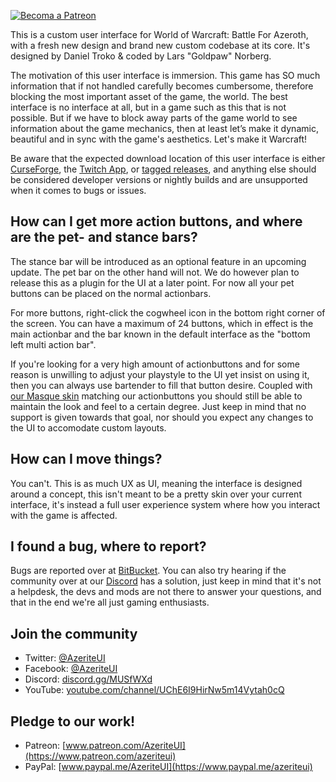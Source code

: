 [ ![Becoma a Patreon](http://azerite.org/img/social-media-buttons-patreon-small.jpg) ](https://www.patreon.com/AzeriteUI) 

This is a custom user interface for World of Warcraft: Battle For Azeroth, with a fresh new design and brand new custom codebase at its core. It's designed by Daniel Troko & coded by Lars "Goldpaw" Norberg. 

The motivation of this user interface is immersion. This game has SO much information that if not handled carefully becomes cumbersome, therefore blocking the most important asset of the game, the world. The best interface is no interface at all, but in a game such as this that is not possible. But if we have to block away parts of the game world to see information about the game mechanics, then at least let’s make it dynamic, beautiful and in sync with the game's aesthetics. Let's make it Warcraft!  

Be aware that the expected download location of this user interface is either [CurseForge](https://www.curseforge.com/wow/addons/azeriteui), the [Twitch App](https://app.twitch.tv/download), or [tagged releases](https://bitbucket.org/bigcogs/azeriteui/downloads/?tab=tags), and anything else should be considered developer versions or nightly builds and are unsupported when it comes to bugs or issues. 

## **How can I get more action buttons, and where are the pet- and stance bars?**  

The stance bar will be introduced as an optional feature in an upcoming update. The pet bar on the other hand will not. We do however plan to release this as a plugin for the UI at a later point. For now all your pet buttons can be placed on the normal actionbars.

For more buttons, right-click the cogwheel icon in the bottom right corner of the screen. You can have a maximum of 24 buttons, which in effect is the main actionbar and the bar known in the default interface as the "bottom left multi action bar". 

If you're looking for a very high amount of actionbuttons and for some reason is unwilling to adjust your playstyle to the UI yet insist on using it, then you can always use bartender to fill that button desire. Coupled with [our Masque skin](https://www.curseforge.com/wow/addons/masque-azerite) matching our actionbuttons you should still be able to maintain the look and feel to a certain degree. Just keep in mind that no support is given towards that goal, nor should you expect any changes to the UI to accomodate custom layouts. 

## **How can I move things?**  

You can't. This is as much UX as UI, meaning the interface is designed around a concept, this isn't meant to be a pretty skin over your current interface, it's instead a full user experience system where how you interact with the game is affected.

## **I found a bug, where to report?**  

Bugs are reported over at [BitBucket](https://bitbucket.org/bigcogs/azeriteui/issues?status=new&status=open). You can also try hearing if the community over at our [Discord](https://discord.gg/MUSfWXd) has a solution, just keep in mind that it's not a helpdesk, the devs and mods are not there to answer your questions, and that in the end we're all just gaming enthusiasts. 

## **Join the community**  

* Twitter: [@AzeriteUI](https://twitter.com/azeriteui)
* Facebook: [@AzeriteUI](https://www.facebook.com/azeriteui/)
* Discord: [discord.gg/MUSfWXd](https://discord.gg/MUSfWXd)
* YouTube: [youtube.com/channel/UChE6I9HirNw5m14Vytah0cQ](https://www.youtube.com/channel/UChE6I9HirNw5m14Vytah0cQ)

## **Pledge to our work!**  

* Patreon: [www.patreon.com/AzeriteUI](https://www.patreon.com/azeriteui)
* PayPal: [www.paypal.me/AzeriteUI](https://www.paypal.me/azeriteui)
